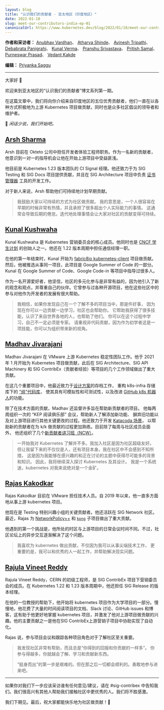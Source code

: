 ```yaml
---
layout: blog
title: "认识我们的贡献者 - 亚太地区（印度地区）"
date: 2022-01-10
slug: meet-our-contributors-india-ep-01
canonicalUrl: https://www.kubernetes.dev/blog/2022/01/10/meet-our-contributors-india-ep-01/
---
```

<!--
layout: blog
title: "Meet Our Contributors - APAC (India region)"
date: 2022-01-10
slug: meet-our-contributors-india-ep-01
canonicalUrl: https://www.kubernetes.dev/blog/2022/01/10/meet-our-contributors-india-ep-01/
-->

<!--
**Authors & Interviewers:** [Anubhav Vardhan](https://github.com/anubha-v-ardhan), [Atharva Shinde](https://github.com/Atharva-Shinde), [Avinesh Tripathi](https://github.com/AvineshTripathi), [Debabrata Panigrahi](https://github.com/Debanitrkl), [Kunal Verma](https://github.com/verma-kunal), [Pranshu Srivastava](https://github.com/PranshuSrivastava), [Pritish Samal](https://github.com/CIPHERTron), [Purneswar Prasad](https://github.com/PurneswarPrasad), [Vedant Kakde](https://github.com/vedant-kakde)
-->
**作者和采访者：** [Anubhav Vardhan](https://github.com/anubha-v-ardhan)、
[Atharva Shinde](https://github.com/Atharva-Shinde)、
[Avinesh Tripathi](https://github.com/AvineshTripathi)、
[Debabrata Panigrahi](https://github.com/Debanitrkl)、
[Kunal Verma](https://github.com/verma-kunal)、
[Pranshu Srivastava](https://github.com/PranshuSrivastava)、
[Pritish Samal](https://github.com/CIPHERTron)、
[Purneswar Prasad](https://github.com/PurneswarPrasad)、
[Vedant Kakde](https://github.com/vedant-kakde)

<!--
**Editor:** [Priyanka Saggu](https://psaggu.com)
-->
**编辑：** [Priyanka Saggu](https://psaggu.com)

---

<!--
Good day, everyone 👋
-->
大家好 👋

<!--
Welcome to the first episode of the APAC edition of the "Meet Our Contributors" blog post series.
-->
欢迎来到亚太地区的“认识我们的贡献者”博文系列第一期。


<!--
In this post, we'll introduce you to five amazing folks from the India region who have been actively contributing to the upstream Kubernetes projects in a variety of ways, as well as being the leaders or maintainers of numerous community initiatives.
-->
在这篇文章中，我们将向你介绍来自印度地区的五位优秀贡献者，他们一直在以各种方式积极地为上游 Kubernetes 项目做贡献，同时也是众多社区倡议的领导者和维护者。

<!--
💫 *Let's get started, so without further ado…*
-->
💫 *闲话少说，我们开始吧。*


## [Arsh Sharma](https://github.com/RinkiyaKeDad)

<!--
Arsh is currently employed with Okteto as a Developer Experience engineer. As a new contributor, he realised that 1:1 mentorship opportunities were quite beneficial in getting him started with the upstream project.
-->
Arsh 目前在 Okteto 公司中担任开发者体验工程师职务。作为一名新的贡献者，他意识到一对一的指导机会让他在开始上游项目中受益匪浅。

<!--
He is presently a CI Signal shadow on the Kubernetes 1.23 release team. He is also contributing to the SIG Testing and SIG Docs projects, as well as to the [cert-manager](https://github.com/cert-manager/infrastructure) tools development work that is being done under the aegis of SIG Architecture.
-->
他目前是 Kubernetes 1.23 版本团队的 CI Signal 经理。他还致力于为 SIG Testing 和 SIG Docs 项目提供贡献，并且在 SIG Architecture 项目中负责 [证书管理器](https://github.com/cert-manager/infrastructure) 工具的开发工作。

<!--
To the newcomers, Arsh helps plan their early contributions sustainably.
-->
对于新人来说，Arsh 帮助他们可持续地计划早期贡献。

<!--
> _I would encourage folks to contribute in a way that's sustainable. What I mean by that
> is that it's easy to be very enthusiastic early on and take up more stuff than one can
> actually handle. This can often lead to burnout in later stages. It's much more sustainable
> to work on things iteratively._
-->
> 我鼓励大家以可持续的方式为社区做贡献。
> 我的意思是，一个人很容易在早期的时候非常有热情，并且承担了很多超出个人实际能力的事情。
> 这通常会导致后期的倦怠。迭代地处理事情会让大家对社区的贡献变得可持续。

## [Kunal Kushwaha](https://github.com/kunal-kushwaha)

<!--
Kunal Kushwaha is a core member of the Kubernetes marketing council. He is also a CNCF ambassador and one of the founders of the [CNCF Students Program](https://community.cncf.io/cloud-native-students/).. He also served as a Communications role shadow during the 1.22 release cycle.
-->
Kunal Kushwaha 是 Kubernetes 营销委员会的核心成员。他同时也是 [CNCF 学生计划](https://community.cncf.io/cloud-native-students/) 的创始人之一。他还在 1.22 版本周期中担任通信经理一职。

<!--
At the end of his first year, Kunal began contributing to the [fabric8io kubernetes-client](https://github.com/fabric8io/kubernetes-client) project. He was then selected to work on the same project as part of Google Summer of Code. Kunal mentored people on the same project, first through Google Summer of Code then through Google Code-in.
-->
在他的第一年结束时，Kunal 开始为 [fabric8io kubernetes-client](https://github.com/fabric8io/kubernetes-client) 项目做贡献。然后，他被推选从事同一项目，此项目是 Google Summer of Code 的一部分。Kunal 在 Google Summer of Code、Google Code-in 等项目中指导过很多人。

<!--
As an open-source enthusiast, he believes that diverse participation in the community is beneficial since it introduces new perspectives and opinions and respect for one's peers. He has worked on various open-source projects, and his participation in communities has considerably assisted his development as a developer.
-->
作为一名开源爱好者，他坚信，社区的多元化参与是非常有益的，因为他引入了新的观念和观点，并尊重自己的伙伴。它曾参与过各种开源项目，他在这些社区中的参与对他作为开发者的发展有很大帮助。


<!--
> _I believe if you find yourself in a place where you do not know much about the
> project, that's a good thing because now you can learn while contributing and the
> community is there to help you. It has helped me a lot in gaining skills, meeting
> people from around the world and also helping them. You can learn on the go,
> you don't have to be an expert. Make sure to also check out no code contributions
> because being a beginner is a skill and you can bring new perspectives to the
> organisation._
-->
> 我相信，如果你发现自己在一个了解不多的项目当中，那是件好事，
> 因为现在你可以一边贡献一边学习，社区也会帮助你。
> 它帮助我获得了很多技能，认识了来自世界各地的人，也帮助了他们。
> 你可以在这个过程中学习，自己不一定必须是专家。
> 请重视非代码贡献，因为作为初学者这是一项技能，你可以为组织带来新的视角。

## [Madhav Jivarajani](https://github.com/MadhavJivrajani)


<!--
Madhav Jivarajani works on the VMware Upstream Kubernetes stability team. He began contributing to the Kubernetes project in January 2021 and has since made significant contributions to several areas of work under SIG Architecture, SIG API Machinery, and SIG ContribEx (contributor experience).
-->
Madhav Jivarajani 在 VMware 上游 Kubernetes 稳定性团队工作。他于 2021 年 1 月开始为 Kubernetes 项目做贡献，此后在 SIG Architecture、SIG API Machinery 和 SIG ContribEx（贡献者经验）等项目的几个工作领域做出了重大贡献。

<!--
Among several significant contributions are his recent efforts toward the Archival of [design proposals](https://github.com/kubernetes/community/issues/6055), refactoring the ["groups" codebase](https://github.com/kubernetes/k8s.io/pull/2713) under k8s-infra repository to make it mockable and testable, and improving the functionality of the [GitHub k8s bot](https://github.com/kubernetes/test-infra/issues/23129).
-->
在这几个重要项目中，他最近致力于[设计方案](https://github.com/kubernetes/community/issues/6055)的存档工作，
重构 k8s-infra 存储库下的 ["组"代码库](https://github.com/kubernetes/k8s.io/pull/2713)，
使其具有可模拟性和可测试性，以及改进 [GitHub k8s 机器人](https://github.com/kubernetes/test-infra/issues/23129)的功能。

<!--
In addition to his technical efforts, Madhav oversees many projects aimed at assisting new contributors. He organises bi-weekly "KEP reading club" sessions to help newcomers understand the process of adding new features, deprecating old ones, and making other key changes to the upstream project. He has also worked on developing [Katacoda scenarios](https://github.com/kubernetes-sigs/contributor-katacoda) to assist new contributors to become acquainted with the process of contributing to k/k. In addition to his current efforts to meet with community members every week, he has organised several [new contributors workshops (NCW)](https://www.youtube.com/watch?v=FgsXbHBRYIc).
-->
除了在技术方面的贡献，Madhav 还监督许多旨在帮助新贡献者的项目。
他每两周组织一次的 “KEP 阅读俱乐部” 会议，帮助新人了解添加新功能、
摒弃旧功能以及对上游项目进行其他关键更改的过程。他还致力于开发
[Katacoda 场景](https://github.com/kubernetes-sigs/contributor-katacoda)，
以帮助新的贡献者在为 k/k 做贡献的过程更加熟练。目前除了每周与社区成员会面外，
他还组织了几个[新贡献者讲习班（NCW）](https://www.youtube.com/watch?v=FgsXbHBRYIc)。

<!--
> _I initially did not know much about Kubernetes. I joined because the community was
> super friendly. But what made me stay was not just the people, but the project itself.
> My solution to not feeling overwhelmed in the community was to gain as much context
> and knowledge into the topics that I was interested in and were being discussed. And
> as a result I continued to dig deeper into Kubernetes and the design of it.
> I am a systems nut & thus Kubernetes was an absolute goldmine for me._
-->
> 一开始我对 Kubernetes 了解并不多。我加入社区是因为社区超级友好。
> 但让我留下来的不仅仅是人，还有项目本身。我在社区中不会感到不知所措，
> 这是因为我能够在感兴趣的和正在讨论的主题中获得尽可能多的背景和知识。
> 因此，我将继续深入探讨 Kubernetes 及其设计。
> 我是一个系统迷，kubernetes 对我来说绝对是一个金矿。


## [Rajas Kakodkar](https://github.com/rajaskakodkar)

<!--
Rajas Kakodkar currently works at VMware as a Member of Technical Staff. He has been engaged in many aspects of the upstream Kubernetes project since 2019.
-->
Rajas Kakodkar 目前在 VMware 担任技术人员。自 2019 年以来，他一直多方面地从事上游 kubernetes 项目。

<!--
He is now a key contributor to the Testing special interest group. He is also active in the SIG Network community. Lately, Rajas has contributed significantly to the [NetworkPolicy++](https://docs.google.com/document/d/1AtWQy2fNa4qXRag9cCp5_HsefD7bxKe3ea2RPn8jnSs/) and [`kpng`](https://github.com/kubernetes-sigs/kpng) sub-projects.
-->
他现在是 Testing 特别兴趣小组的关键贡献者。他还活跃在 SIG Network 社区。最近，Rajas 为 [NetworkPolicy++](https://docs.google.com/document/d/1AtWQy2fNa4qXRag9cCp5_HsefD7bxKe3ea2RPn8jnSs/) 和 [`kpng`](https://github.com/kubernetes-sigs/kpng) 子项目做出了重大贡献。

<!--
One of the first challenges he ran across was that he was in a different time zone than the upstream project's regular meeting hours. However, async interactions on community forums progressively corrected that problem.
-->
他遇到的第一个挑战是，他所处的时区与上游项目的日常会议时间不同。不过，社区论坛上的异步交互逐渐解决了这个问题。

<!--
> _I enjoy contributing to Kubernetes not just because I get to work on
> cutting edge tech but more importantly because I get to work with
> awesome people and help in solving real world problems._
-->
> 我喜欢为 kubernetes 做出贡献，不仅因为我可以从事尖端技术工作，
> 更重要的是，我可以和优秀的人一起工作，并帮助解决现实问题。

## [Rajula Vineet Reddy](https://github.com/rajula96reddy)

<!--
Rajula Vineet Reddy, a Junior Engineer at CERN, is a member of the Marketing Council team under SIG ContribEx . He also served as a release shadow for SIG Release during the 1.22 and 1.23 Kubernetes release cycles.
-->
Rajula Vineet Reddy，CERN 的初级工程师，是 SIG ContribEx 项目下营销委员会的成员。在 Kubernetes 1.22 和 1.23 版本周期中，他还担任 SIG Release 的版本经理。

<!--
He started looking at the Kubernetes project as part of a university project with the help of one of his professors. Over time, he spent a significant amount of time reading the project's documentation, Slack discussions, GitHub issues, and blogs, which helped him better grasp the Kubernetes project and piqued his interest in contributing upstream. One of his key contributions was his assistance with automation in the SIG ContribEx Upstream Marketing subproject.
-->
在他的一位教授的帮助下，他开始将 kubernetes 项目作为大学项目的一部分。慢慢地，他花费了大量的时间阅读项目的文档、Slack 讨论、GitHub issues 和博客，这有助于他更好地掌握 kubernetes 项目，并激发了他对上游项目做贡献的兴趣。他的主要贡献之一是他在SIG ContribEx上游营销子项目中协助实现了自动化。

<!--
According to Rajula, attending project meetings and shadowing various project roles are vital for learning about the community.
-->
Rajas 说，参与项目会议和跟踪各种项目角色对于了解社区至关重要。

<!--
> _I find the community very helpful and it's always_
> “you get back as much as you contribute”.
> _The more involved you are, the more you will understand, get to learn and
> contribute new things._
> 
> _The first step to_ “come forward and start” _is hard. But it's all gonna be
> smooth after that. Just take that jump._
-->
> 我发现社区非常有帮助，而且总是“你得到的回报和你贡献的一样多”。
> 你参与得越多，你就越会了解、学习和贡献新东西。
>
> “挺身而出”的第一步是艰难的。但在那之后一切都会顺利的。勇敢地参与进来吧。

---

<!--
If you have any recommendations/suggestions for who we should interview next, please let us know in #sig-contribex. We're thrilled to have other folks assisting us in reaching out to even more wonderful individuals of the community. Your suggestions would be much appreciated.
-->
如果你对我们下一步应该采访谁有任何意见/建议，请在 #sig-contribex 中告知我们。我们很高兴有其他人帮助我们接触社区中更优秀的人。我们将不胜感激。

<!--
We'll see you all in the next one. Everyone, till then, have a happy contributing! 👋
-->
我们下期见。最后，祝大家都能快乐地为社区做贡献！👋
